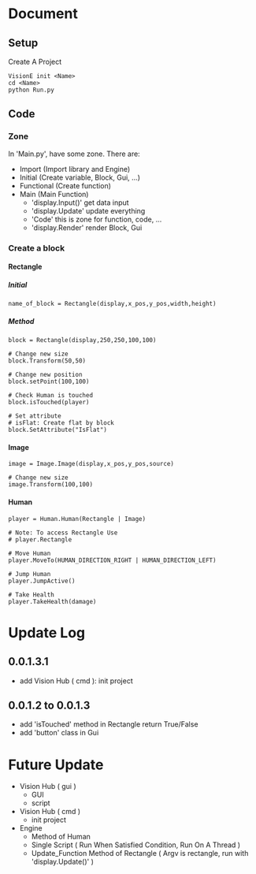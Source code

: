 # Document
## Setup 
Create A Project
```
VisionE init <Name>
cd <Name>
python Run.py
```
## Code 
### Zone
In 'Main.py', have some zone. There are:
* Import (Import library and Engine)
* Initial (Create variable, Block, Gui, ...)
* Functional (Create function)
* Main (Main Function)
    - 'display.Input()' get data input
    - 'display.Update' update everything
    - 'Code' this is zone for function, code, ...
    - 'display.Render' render Block, Gui
### Create a block

#### Rectangle
##### Initial
```
name_of_block = Rectangle(display,x_pos,y_pos,width,height)
```

##### Method
```
block = Rectangle(display,250,250,100,100)

# Change new size
block.Transform(50,50) 

# Change new position
block.setPoint(100,100)

# Check Human is touched
block.isTouched(player)

# Set attribute
# isFlat: Create flat by block 
block.SetAttribute("IsFlat")
```
#### Image
```
image = Image.Image(display,x_pos,y_pos,source)

# Change new size
image.Transform(100,100)
```
#### Human
```
player = Human.Human(Rectangle | Image)

# Note: To access Rectangle Use
# player.Rectangle

# Move Human
player.MoveTo(HUMAN_DIRECTION_RIGHT | HUMAN_DIRECTION_LEFT)

# Jump Human
player.JumpActive()

# Take Health
player.TakeHealth(damage)
```


# Update Log
## 0.0.1.3.1
- add Vision Hub (  cmd  ): init project
## 0.0.1.2 to 0.0.1.3
- add 'isTouched' method in Rectangle return True/False
- add 'button' class in Gui
# Future Update
- Vision Hub (  gui  )
    * GUI
    * script
- Vision Hub (  cmd  )
    * init project
- Engine
    * Method of Human
    * Single Script ( Run When Satisfied Condition, Run On A Thread )
    * Update_Function Method of Rectangle ( Argv is rectangle, run with 'display.Update()' )